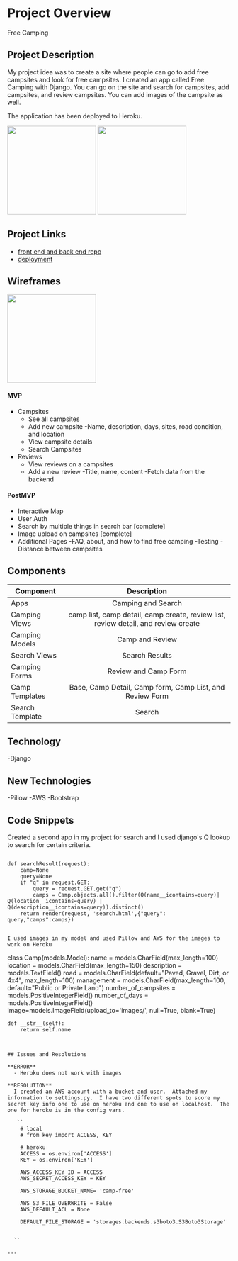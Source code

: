 # Project Overview

Free Camping

## Project Description

My project idea was to create a site where people can go to add free campsites and look for free campsites.  I created an app called Free Camping with Django.  You can go on the site and search for campsites, add campsites, and review campsites.  You can add images of the campsite as well.  

The application has been deployed to Heroku.

<img src="https://user-images.githubusercontent.com/49919405/75263541-5bd60c00-57ab-11ea-92a7-b606b7f7e042.png" height='200' width='200'>

<img src="https://user-images.githubusercontent.com/49919405/75263595-727c6300-57ab-11ea-8d5a-1bdf73243eb9.png" height='200' width='200'>


## Project Links

- [front end and back end repo](https://github.com/hrocco25/camping)
- [deployment](https://dispersed-camping.herokuapp.com/)



## Wireframes

<img src="https://user-images.githubusercontent.com/49919405/75263864-c7b87480-57ab-11ea-9b5a-e372dddcda78.jpg" height='200' width='200'>


#### MVP

- Campsites
    - See all campsites
    - Add new campsite
        -Name, description, days, sites, road condition, and location
    - View campsite details
    - Search Campsites
- Reviews
    - View reviews on a campsites
    - Add a new review
        -Title, name, content
-Fetch data from the backend 





#### PostMVP

- Interactive Map
- User Auth 
- Search by multiple things in search bar [complete]
- Image upload on campsites [complete]
- Additional Pages
    -FAQ, about, and how to find free camping
-Testing
-Distance between campsites

## Components


| Component | Description | 
| --- | :---: |  
| Apps |  Camping and Search | 
| Camping Views | camp list, camp detail, camp create, review list, review detail, and review create | 
| Camping Models | Camp and Review| 
| Search Views| Search Results| 
| Camping Forms | Review and Camp Form | 
| Camp Templates| Base, Camp Detail, Camp form, Camp List, and Review Form| 
| Search Template | Search | 

## Technology

-Django

## New Technologies

-Pillow
-AWS
-Bootstrap




## Code Snippets

Created a second app in my project for search and I used django's Q lookup to search for certain criteria.
```

def searchResult(request):
    camp=None
    query=None
    if "q" in request.GET:
        query = request.GET.get("q")
        camps = Camp.objects.all().filter(Q(name__icontains=query)| Q(location__icontains=query) | Q(description__icontains=query)).distinct()
    return render(request, 'search.html',{"query": query,"camps":camps})


I used images in my model and used Pillow and AWS for the images to work on Heroku
```
class Camp(models.Model):
    name = models.CharField(max_length=100)
    location = models.CharField(max_length=150)
    description = models.TextField()
    road = models.CharField(default="Paved, Gravel, Dirt, or 4x4", max_length=100)
    management = models.CharField(max_length=100, default="Public or Private Land")
    number_of_campsites = models.PositiveIntegerField()
    number_of_days = models.PositiveIntegerField()
    image=models.ImageField(upload_to='images/', null=True, blank=True)

    def __str__(self):
        return self.name

```


## Issues and Resolutions

**ERROR**
  - Heroku does not work with images

**RESOLUTION**
  I created an AWS account with a bucket and user.  Attached my information to settings.py.  I have two different spots to score my secret key info one to use on heroku and one to use on localhost.  The one for heroku is in the config vars.  

   ``
    # local
    # from key import ACCESS, KEY

    # heroku
    ACCESS = os.environ['ACCESS']
    KEY = os.environ['KEY']

    AWS_ACCESS_KEY_ID = ACCESS
    AWS_SECRET_ACCESS_KEY = KEY

    AWS_STORAGE_BUCKET_NAME= 'camp-free'

    AWS_S3_FILE_OVERWRITE = False
    AWS_DEFAULT_ACL = None

    DEFAULT_FILE_STORAGE = 'storages.backends.s3boto3.S3Boto3Storage'


  ``

---


